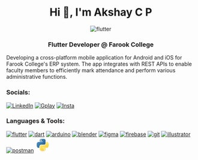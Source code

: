 <h1 align="center">Hi 👋, I'm Akshay C P</h1>
<div align="center">
    <img src="https://media.tenor.com/TCRFRR67pVkAAAAi/rebrnd-coding.gif" alt="flutter" width="100" height="100"/>
</div>
<h3 align="center">Flutter Developer @ Farook College</h3>
Developing a cross-platform mobile application for Android and iOS for Farook College's ERP system. The app integrates with REST APIs to enable faculty members to efficiently mark attendance and perform various administrative functions.
<h3 align="left">Socials:</h3>
<p align="left">
  <a href="https://www.linkedin.com/in/akshay-cp7"><img src="https://blogger.googleusercontent.com/img/b/R29vZ2xl/AVvXsEjP93kcigD44SybE4leObgPB36SKblvfcTGeZlT2fYhWMRxx2oHA4UZMU36YRk_Nxs0812DvUxN4xw1zT_6zCY3uFtcxlVxS4leqhyphenhyphenzR9_5oUd5-XD174-YZXCqWMy8e47ZJvsIRUqAJHCRkVtfk9qgAKc-GXLHvePDQdTLSYUSIDXQuKC-t9PDEHeOML6u/s320/Linked_In-removebg-preview.png" alt="LinkedIn" height="50" style="width: auto;"/></a>
  <a href="https://play.google.com/store/apps/dev?id=7948075848513102467"><img src="https://blogger.googleusercontent.com/img/b/R29vZ2xl/AVvXsEisNwpVyWWztiE2p1ginZnYRSGCrEg2sOmXhuoLYKgenNj_LTpF8NEIhc9oxtURm4p0u4n1t-R4oQ09vEcKc7gODyNKeQC_l40eheAbyL7Fg97Rzp3hz7QL2Y3N2ajsZJVGibWdhEkahcyCdvfI4ujifXErFfIjFa3xBZAugU4hsZS11WOML4H6GCNu2aeq/s320/Linked_In__1_-removebg-preview.png" alt="Gplay" height="50" style="width: auto;"/></a>
  <a href="https://www.instagram.com/archmeideas/"><img src="https://blogger.googleusercontent.com/img/b/R29vZ2xl/AVvXsEgdf4nX_3fnUo8XTV0pg3c_-d32yg9mHTE_9yY5pb0IbBwN2vxcT95nuWHoyvH1rZFJ40YgKs6IJPqJ92HKSXZbpeKQxwV2LQvppO3z5Z3hHwfKjLQ250lSr4QQUj84Eq8C6eZDURYuqhWR2A7p5da5VEPBRA-vnEog34NVtx7WT2KOfH4XnbdhCNQLF2QR/s320/Linked_In__2_-removebg-preview.png" alt="Insta" height="50" style="width: auto;"/></a>
</p>

<h3 align="left">Languages & Tools:</h3>
<p align="left" class="icons-container">
  <a href="https://flutter.dev"><img src="https://www.vectorlogo.zone/logos/flutterio/flutterio-icon.svg" alt="flutter" width="40" height="40"/></a>
  <a href="https://dart.dev"><img src="https://www.vectorlogo.zone/logos/dartlang/dartlang-icon.svg" alt="dart" width="40" height="40"/></a>
  <a href="https://www.arduino.cc"><img src="https://cdn.worldvectorlogo.com/logos/arduino-1.svg" alt="arduino" width="40" height="40"/></a>
  <a href="https://www.blender.org"><img src="https://download.blender.org/branding/community/blender_community_badge_white.svg" alt="blender" width="40" height="40"/></a>
  <a href="https://www.figma.com"><img src="https://www.vectorlogo.zone/logos/figma/figma-icon.svg" alt="figma" width="40" height="40"/></a>
  <a href="https://firebase.google.com"><img src="https://www.vectorlogo.zone/logos/firebase/firebase-icon.svg" alt="firebase" width="40" height="40"/></a>
  <a href="https://git-scm.com"><img src="https://www.vectorlogo.zone/logos/git-scm/git-scm-icon.svg" alt="git" width="40" height="40"/></a>
  <a href="https://www.adobe.com/products/illustrator.html"><img src="https://www.vectorlogo.zone/logos/adobe_illustrator/adobe_illustrator-icon.svg" alt="illustrator" width="40" height="40"/></a>
  <a href="https://www.postman.com"><img src="https://www.vectorlogo.zone/logos/getpostman/getpostman-icon.svg" alt="postman" width="40" height="40"/></a>
  <a href="https://www.python.org"><img src="https://raw.githubusercontent.com/devicons/devicon/master/icons/python/python-original.svg" alt="python" width="40" height="40"/></a>
</p>

